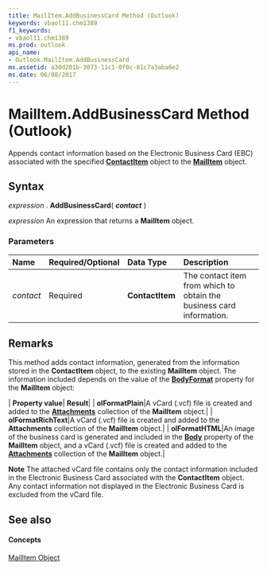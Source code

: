 ```yaml
---
title: MailItem.AddBusinessCard Method (Outlook)
keywords: vbaol11.chm1389
f1_keywords:
- vbaol11.chm1389
ms.prod: outlook
api_name:
- Outlook.MailItem.AddBusinessCard
ms.assetid: a30d201b-3073-11c1-0f0c-81c7a3aba6e2
ms.date: 06/08/2017
---
```



# MailItem.AddBusinessCard Method (Outlook)

Appends contact information based on the Electronic Business Card (EBC) associated with the specified **[ContactItem](contactitem-object-outlook.md)** object to the **[MailItem](mailitem-object-outlook.md)** object.


## Syntax

 _expression_ . **AddBusinessCard**( **_contact_** )

 _expression_ An expression that returns a **MailItem** object.


### Parameters



|**Name**|**Required/Optional**|**Data Type**|**Description**|
|:-----|:-----|:-----|:-----|
| _contact_|Required| **ContactItem**|The contact item from which to obtain the business card information.|

## Remarks

This method adds contact information, generated from the information stored in the **ContactItem** object, to the existing **MailItem** object. The information included depends on the value of the **[BodyFormat](mailitem-bodyformat-property-outlook.md)** property for the **MailItem** object:



| **Property value**| **Result**|
| **olFormatPlain**|A vCard (.vcf) file is created and added to the **[Attachments](attachments-object-outlook.md)** collection of the **MailItem** object.|
| **olFormatRichText**|A vCard (.vcf) file is created and added to the **Attachments** collection of the **MailItem** object.|
| **olFormatHTML**|An image of the business card is generated and included in the **[Body](mailitem-body-property-outlook.md)** property of the **MailItem** object, and a vCard (.vcf) file is created and added to the **[Attachments](attachments-object-outlook.md)** collection of the **MailItem** object.|

 **Note**  The attached vCard file contains only the contact information included in the Electronic Business Card associated with the **ContactItem** object. Any contact information not displayed in the Electronic Business Card is excluded from the vCard file.


## See also


#### Concepts


[MailItem Object](mailitem-object-outlook.md)

